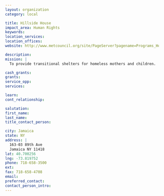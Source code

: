 ```yaml
---
layout: organization
category: local

title: Hillside House
impact_area: Human Rights
keywords: 
location_services: 
location_offices: 
website: http://www.metcouncil.org/site/PageServer?pagename=Programs_Housing_Homeless

description: 
mission: |
  To provide transitional shelters for homeless mothers and children.

cash_grants: 
grants: 
service_opp: 
services: 

learn: 
cont_relationship: 

salutation: 
first_name: 
last_name: 
title_contact_person: 

city: Jamaica
state: NY
address: |
  163-03 89th Ave  
  Jamaica NY 11418
lat: 40.700256
lng: -73.819752
phone: 718-658-3500
ext: 
fax: 718-658-4708
email: 
preferred_contact: 
contact_person_intro: 
---
```

